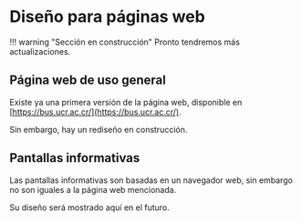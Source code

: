 # Diseño para páginas web

!!! warning "Sección en construcción"
    Pronto tendremos más actualizaciones.

## Página web de uso general

Existe ya una primera versión de la página web, disponible en [https://bus.ucr.ac.cr/](https://bus.ucr.ac.cr/).

Sin embargo, hay un rediseño en construcción.

## Pantallas informativas

Las pantallas informativas son basadas en un navegador web, sin embargo no son iguales a la página web mencionada.

Su diseño será mostrado aquí en el futuro.
